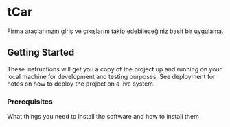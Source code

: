 # tCar

Firma araçlarınızın giriş ve çıkışlarını takip edebileceğiniz basit bir uygulama.

## Getting Started

These instructions will get you a copy of the project up and running on your local machine for development and testing purposes. See deployment for notes on how to deploy the project on a live system.

### Prerequisites

What things you need to install the software and how to install them
